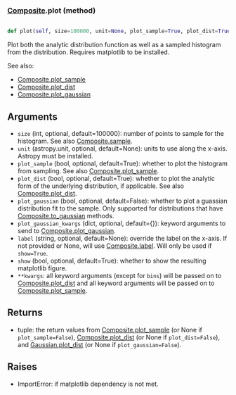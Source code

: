 ### [Composite](Composite.md).plot (method)


```py

def plot(self, size=100000, unit=None, plot_sample=True, plot_dist=True, plot_gaussian=False, plot_gaussian_kwargs={}, label=None, show=False, **kwargs)

```



Plot both the analytic distribution function as well as a sampled
histogram from the distribution.  Requires matplotlib to be installed.

See also:

* [Composite.plot_sample](Composite.plot_sample.md)
* [Composite.plot_dist](Composite.plot_dist.md)
* [Composite.plot_gaussian](Composite.plot_gaussian.md)

Arguments
-----------
* `size` (int, optional, default=100000): number of points to sample for
    the histogram.  See also [Composite.sample](Composite.sample.md).
* `unit` (astropy.unit, optional, default=None): units to use along
    the x-axis.  Astropy must be installed.
* `plot_sample` (bool, optional, default=True): whether to plot the
    histogram from sampling.  See also [Composite.plot_sample](Composite.plot_sample.md).
* `plot_dist` (bool, optional, default=True): whether to plot the
    analytic form of the underlying distribution, if applicable.
    See also [Composite.plot_dist](Composite.plot_dist.md).
* `plot_gaussian` (bool, optional, default=False): whether to plot
    a guassian distribution fit to the sample.  Only supported for
    distributions that have [Composite.to_gaussian](Composite.to_gaussian.md) methods.
* `plot_gaussian_kwargs` (dict, optional, default={}): keyword arguments
    to send to [Composite.plot_gaussian](Composite.plot_gaussian.md).
* `label` (string, optional, default=None): override the label on the
    x-axis.  If not provided or None, will use [Composite.label](Composite.label.md).  Will
    only be used if `show=True`.
* `show` (bool, optional, default=True): whether to show the resulting
    matplotlib figure.
* `**kwargs`: all keyword arguments (except for `bins`) will be passed
    on to [Composite.plot_dist](Composite.plot_dist.md) and all keyword arguments will
    be passed on to [Composite.plot_sample](Composite.plot_sample.md).

Returns
--------
* tuple: the return values from [Composite.plot_sample](Composite.plot_sample.md) (or None if
    `plot_sample=False`), [Composite.plot_dist](Composite.plot_dist.md) (or None if `plot_dist=False`),
    and [Gaussian.plot_dist](Gaussian.plot_dist.md) (or None if `plot_gaussian=False`).

Raises
--------
* ImportError: if matplotlib dependency is not met.

